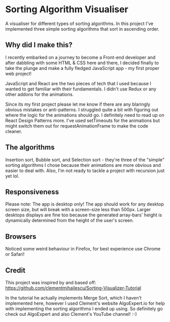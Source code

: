 # Sorting Algorithm Visualiser
A visualiser for different types of sorting algorithms. In this project I've implemented three simple sorting algorithms that sort in ascending order.

## Why did I make this?
I recently embarked on a journey to become a Front-end developer and after dabbling with some HTML & CSS here and there, I decided finally to take the plunge and make a fully fledged JavaScript app - my first proper web project!

JavaScript and React are the two pieces of tech that I used because I wanted to get familiar with their fundamentals. I didn't use Redux or any other addons for the animations.

Since its my first project please let me know if there are any blaringly obvious mistakes or anti-patterns. I struggled quite a bit with figuring out where the logic for the animations should go. I definitely need to read up on React Design Patterns more. I've used setTimeouts for the animations but might switch them out for requestAnimationFrame to make the code cleaner.

## The algorithms

Insertion sort, Bubble sort, and Selection sort - they're three of the "simple" sorting algorithms I chose because their animations are more obvious and easier to deal with. Also, I'm not ready to tackle a project with recursion just yet lol. 

## Responsiveness

Please note: The app is desktop only! The app should work for any desktop screen size, but will break with a screen-size less than 500px. Larger desktops displays are fine too because the generated array-bars' height is dynamically determined from the height of the user's screen.

## Browsers

Noticed some weird behaviour in Firefox, for best experience use Chrome or Safari!

## Credit
This project was inspired by and based off: https://github.com/clementmihailescu/Sorting-Visualizer-Tutorial

In the tutorial he actually implements Merge Sort, which I haven't implemented here, however I used Clement's website AlgoExpert.io for help with implementing the sorting algorithms I ended up using. So definitely go check out AlgoExpert and also Clement's YouTube channel! :-)
